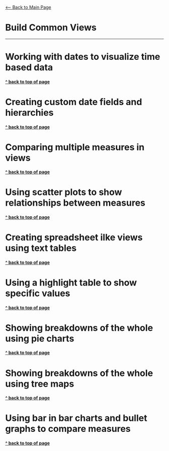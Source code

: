 [<-- Back to Main Page](README.md)<a name="top"></a>
# Build Common Views
<hr>

# Working with dates to visualize time based data<a name="1"></a>

#### [^ back to top of page](#top)
# Creating custom date fields and hierarchies<a name="2"></a>

#### [^ back to top of page](#top)
# Comparing multiple measures in views<a name="3"></a>

#### [^ back to top of page](#top)
# Using scatter plots to show relationships between measures<a name="4"></a>

#### [^ back to top of page](#top)
# Creating spreadsheet ilke views using text tables<a name="5"></a>

#### [^ back to top of page](#top)
# Using a highlight table to show specific values<a name="6"></a>

#### [^ back to top of page](#top)
# Showing breakdowns of the whole using pie charts<a name="7"></a>

#### [^ back to top of page](#top)
# Showing breakdowns of the whole using tree maps<a name="8"></a>

#### [^ back to top of page](#top)
# Using bar in bar charts and bullet graphs to compare measures<a name="9"></a>

















#### [^ back to top of page](#top)
